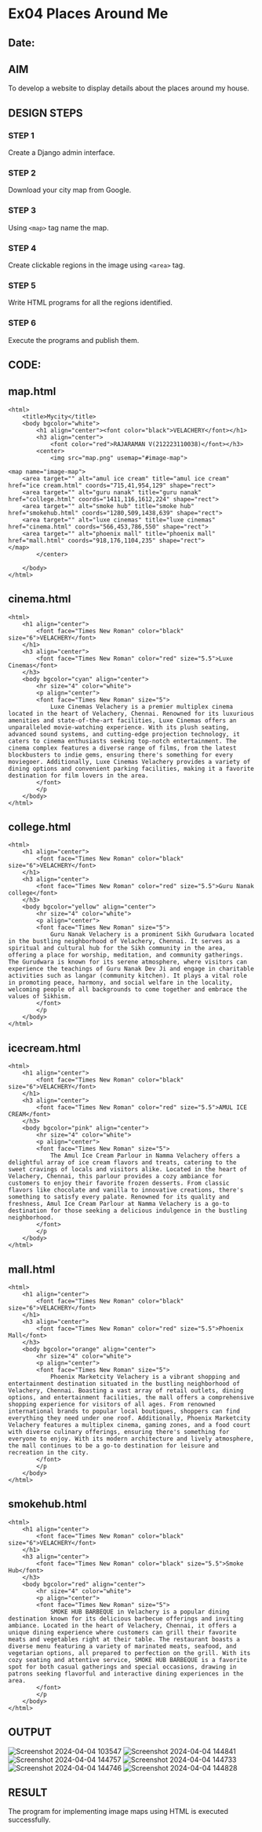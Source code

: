 # Ex04 Places Around Me
## Date: 

## AIM
To develop a website to display details about the places around my house.

## DESIGN STEPS

### STEP 1
Create a Django admin interface.

### STEP 2
Download your city map from Google.

### STEP 3
Using ```<map>``` tag name the map.

### STEP 4
Create clickable regions in the image using ```<area>``` tag.

### STEP 5
Write HTML programs for all the regions identified.

### STEP 6
Execute the programs and publish them.

## CODE:
## map.html
```
<html>
    <title>Mycity</title>
    <body bgcolor="white">
        <h1 align="center"><font color="black">VELACHERY</font></h1>
        <h3 align="center">
            <font color="red">RAJARAMAN V(212223110038)</font></h3>
        <center>
            <img src="map.png" usemap="#image-map">

<map name="image-map">
    <area target="" alt="amul ice cream" title="amul ice cream" href="ice cream.html" coords="715,41,954,129" shape="rect">
    <area target="" alt="guru nanak" title="guru nanak" href="college.html" coords="1411,116,1612,224" shape="rect">
    <area target="" alt="smoke hub" title="smoke hub" href="smokehub.html" coords="1280,509,1438,639" shape="rect">
    <area target="" alt="luxe cinemas" title="luxe cinemas" href="cinema.html" coords="566,453,786,550" shape="rect">
    <area target="" alt="phoenix mall" title="phoenix mall" href="mall.html" coords="918,176,1104,235" shape="rect">
</map>
        </center>

    </body>
</html>
```
## cinema.html
```
<html>
    <h1 align="center">
        <font face="Times New Roman" color="black" size="6">VELACHERY</font>
    </h1>
    <h3 align="center">
        <font face="Times New Roman" color="red" size="5.5">Luxe Cinemas</font>
    </h3>
    <body bgcolor="cyan" align="center">
        <hr size="4" color="white">
        <p align="center">
        <font face="Times New Roman" size="5">
            Luxe Cinemas Velachery is a premier multiplex cinema located in the heart of Velachery, Chennai. Renowned for its luxurious amenities and state-of-the-art facilities, Luxe Cinemas offers an unparalleled movie-watching experience. With its plush seating, advanced sound systems, and cutting-edge projection technology, it caters to cinema enthusiasts seeking top-notch entertainment. The cinema complex features a diverse range of films, from the latest blockbusters to indie gems, ensuring there's something for every moviegoer. Additionally, Luxe Cinemas Velachery provides a variety of dining options and convenient parking facilities, making it a favorite destination for film lovers in the area.
        </font>
        </p
    </body>
</html>
```
## college.html
```
<html>
    <h1 align="center">
        <font face="Times New Roman" color="black" size="6">VELACHERY</font>
    </h1>
    <h3 align="center">
        <font face="Times New Roman" color="red" size="5.5">Guru Nanak college</font>
    </h3>
    <body bgcolor="yellow" align="center">
        <hr size="4" color="white">
        <p align="center">
        <font face="Times New Roman" size="5">
            Guru Nanak Velachery is a prominent Sikh Gurudwara located in the bustling neighborhood of Velachery, Chennai. It serves as a spiritual and cultural hub for the Sikh community in the area, offering a place for worship, meditation, and community gatherings. The Gurudwara is known for its serene atmosphere, where visitors can experience the teachings of Guru Nanak Dev Ji and engage in charitable activities such as langar (community kitchen). It plays a vital role in promoting peace, harmony, and social welfare in the locality, welcoming people of all backgrounds to come together and embrace the values of Sikhism.
        </font>
        </p
    </body>
</html>
```
## icecream.html
```
<html>
    <h1 align="center">
        <font face="Times New Roman" color="black" size="6">VELACHERY</font>
    </h1>
    <h3 align="center">
        <font face="Times New Roman" color="red" size="5.5">AMUL ICE CREAM</font>
    </h3>
    <body bgcolor="pink" align="center">
        <hr size="4" color="white">
        <p align="center">
        <font face="Times New Roman" size="5">
            The Amul Ice Cream Parlour in Namma Velachery offers a delightful array of ice cream flavors and treats, catering to the sweet cravings of locals and visitors alike. Located in the heart of Velachery, Chennai, this parlour provides a cozy ambiance for customers to enjoy their favorite frozen desserts. From classic flavors like chocolate and vanilla to innovative creations, there's something to satisfy every palate. Renowned for its quality and freshness, Amul Ice Cream Parlour at Namma Velachery is a go-to destination for those seeking a delicious indulgence in the bustling neighborhood.
        </font>
        </p
    </body>
</html>
```
## mall.html
```
<html>
    <h1 align="center">
        <font face="Times New Roman" color="black" size="6">VELACHERY</font>
    </h1>
    <h3 align="center">
        <font face="Times New Roman" color="red" size="5.5">Phoenix Mall</font>
    </h3>
    <body bgcolor="orange" align="center">
        <hr size="4" color="white">
        <p align="center">
        <font face="Times New Roman" size="5">
            Phoenix Marketcity Velachery is a vibrant shopping and entertainment destination situated in the bustling neighborhood of Velachery, Chennai. Boasting a vast array of retail outlets, dining options, and entertainment facilities, the mall offers a comprehensive shopping experience for visitors of all ages. From renowned international brands to popular local boutiques, shoppers can find everything they need under one roof. Additionally, Phoenix Marketcity Velachery features a multiplex cinema, gaming zones, and a food court with diverse culinary offerings, ensuring there's something for everyone to enjoy. With its modern architecture and lively atmosphere, the mall continues to be a go-to destination for leisure and recreation in the city.
        </font>
        </p
    </body>
</html>
```
## smokehub.html
```
<html>
    <h1 align="center">
        <font face="Times New Roman" color="black" size="6">VELACHERY</font>
    </h1>
    <h3 align="center">
        <font face="Times New Roman" color="black" size="5.5">Smoke Hub</font>
    </h3>
    <body bgcolor="red" align="center">
        <hr size="4" color="white">
        <p align="center">
        <font face="Times New Roman" size="5">
            SMOKE HUB BARBEQUE in Velachery is a popular dining destination known for its delicious barbecue offerings and inviting ambiance. Located in the heart of Velachery, Chennai, it offers a unique dining experience where customers can grill their favorite meats and vegetables right at their table. The restaurant boasts a diverse menu featuring a variety of marinated meats, seafood, and vegetarian options, all prepared to perfection on the grill. With its cozy seating and attentive service, SMOKE HUB BARBEQUE is a favorite spot for both casual gatherings and special occasions, drawing in patrons seeking flavorful and interactive dining experiences in the area.
        </font>
        </p
    </body>
</html>
```

## OUTPUT
![Screenshot 2024-04-04 103547](https://github.com/Rajaraman77/NearMe/assets/150319383/00a78db9-4011-486b-8c1d-767b39e2a40f)
![Screenshot 2024-04-04 144841](https://github.com/Rajaraman77/NearMe/assets/150319383/19674e77-57f7-4249-956c-434a77cf5771)
![Screenshot 2024-04-04 144757](https://github.com/Rajaraman77/NearMe/assets/150319383/2e1c811b-0b74-47a5-a46d-ebd0d0a4131b)
![Screenshot 2024-04-04 144733](https://github.com/Rajaraman77/NearMe/assets/150319383/254b4796-8ec3-4436-9922-21b8421ff896)
![Screenshot 2024-04-04 144746](https://github.com/Rajaraman77/NearMe/assets/150319383/6fa53d6d-3782-49c6-84ae-95910899e96e)
![Screenshot 2024-04-04 144828](https://github.com/Rajaraman77/NearMe/assets/150319383/6b4c2135-0f30-4bd5-8ac5-40b11cc4aec0)

## RESULT
The program for implementing image maps using HTML is executed successfully.
